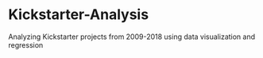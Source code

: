 # Kickstarter-Analysis
Analyzing Kickstarter projects from 2009-2018 using data visualization and regression
